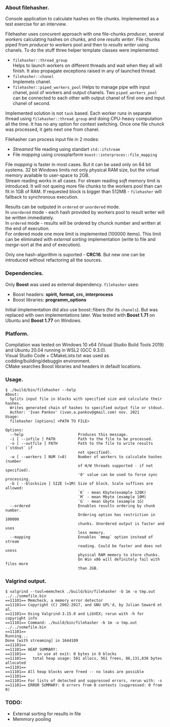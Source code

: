 ### About filehasher.
Console application to calculate hashes on file chunks. Implemented as a test exercise for an interview.  
  
Filehasher uses concurent approach with one file-chunks *producer*, several *workers* calculating hashes on chunks, and one *results writer*.
File chunks piped from *producer* to *workers* pool and then to *results writer* using chanels.
To do the stuff three helper template classes were implemented:

  - `filehasher::thread_group`  
    Helps to launch workers on different threads and wait when they all will finish. It also propagate exceptions raised in any of launched thread.
  - `filehasher::chanel`  
    Implemets chanel.
  - `filehasher::piped_workers_pool`
    Helps to manage pipe with input chanel, pool of workers and output chanels.  Two `piped_workers_pool` can be connected to each other with output chanel of first one and input chanel of second.

Implemented solution is not `task` based. Each worker runs in separate thread using `filehasher::thread_group` and doing CPU-heavy computation all the time. It has no any option for context switching. Once one file chunck was processed, it gets next one from chanel.

Filehasher can process input file in 2 modes:

  - *Streamed* file reading using standart `std::ifstream`
  - File *mapping* using crossplarform `boost::interproces::file_mapping`

File *mapping* is faster in most cases. But it can be used only on 64 bit systems. 32 bit Windows limits not only physical RAM size, but the virtual memory available to user-space to 2GB.  
Stream reading works in all cases. For stream reading *soft* memory limit is introduced. It will not queing more file chunks to the workers pool than can fit in 1GB of RAM.
If requested block is bigger than 512MB - `filehasher` will fallback to synchronous execution.  
  
Results can be outputed in `ordered` or `unordered` mode.  
In `unordered` mode - each hash provided by workers pool to result writer will be written immediately.  
In `ordered` mode - results will be ordered by chunck number and written at the end of execution.  
For ordered mode one more limit is implemented (100000 items). This limit can be eliminated with *external sorting* implementation (write to file and *merge*-sort at the and of execution).  
  
Only one hash-algorithm is suported - **CRC16**. But new one can be introduced without refactoring all the sources.

### Dependencies.
Only **Boost** was used as external dependency. `filehasher` uses:

  - Boost headers: **spirit, format, crc, interprocess**
  - Boost libraries: **programm_options**

Initial iimplementation did also use boost::fibers (for its `chanels`). But was replaced with own implementations later.
Was tested with **Boost 1.71** on Ubuntu and **Boost 1.77** on Windows.

### Platform.
Compilation was tested on Windows 10 x64 (Visual Studio Build Tools 2019) and Ubuntu 20.04 running in WSL2 (GCC 9.3.0).  
Visual Studio Code + CMakeLists.txt was used as codding/building/debuggin environment.  
CMake searches Boost libraries and headers in default locations.

### Usage.
```
$ ./build/bin/filehasher --help
About:
  Splits input file in blocks with specified size and calculate their hashes.
  Writes generated chain of hashes to specified output file or stdout.
  Author: 'Ivan Pankov' (ivan.a.pankov@gmail.com) nov. 2021
Usage:
  filehasher [options] <PATH TO FILE> 

Options:
  --help                        Produces this message.
  -i [ --infile ] PATH          Path to the file to be processed.
  -o [ --outfile ] PATH         Path to the file to write results (`stdout` if 
                                not specified).
  -w [ --workers ] NUM (=8)     Number of workers to calculate hashes (number 
                                of H/W threads supported - if not specified).
                                '0' value can be used to forse sync processing.
  -b [ --blocksize ] SIZE (=1M) Size of block. Scale suffixes are allowed:
                                `K` - mean Kbyte(example 128K)
                                `M` - mean Mbyte (example 10M)
                                `G` - mean Gbyte (example 1G)
  --ordered                     Ennables results ordering by chunk number.
                                Ordering option has restriction in 100000 
                                chunks. Unordered output is faster and uses 
                                less memory.
  --mapping                     Ennables `mmap` option instead of stream 
                                reading. Could be faster and does not usess 
                                physical RAM memory to store chunks.
                                On Win x86 will definitely fail with files more
                                than 2GB.
```

### Valgrind output.
```
$ valgrind --tool=memcheck ./build/bin/filehasher -b 1m -o tmp.out ../../somefile.bin
==11101== Memcheck, a memory error detector
==11101== Copyright (C) 2002-2017, and GNU GPL'd, by Julian Seward et al.
==11101== Using Valgrind-3.15.0 and LibVEX; rerun with -h for copyright info
==11101== Command: ./build/bin/filehasher -b 1m -o tmp.out ../../somefile.bin
==11101== 
Running...
Done [with streaming] in 1644109
==11101== 
==11101== HEAP SUMMARY:
==11101==     in use at exit: 0 bytes in 0 blocks
==11101==   total heap usage: 561 allocs, 561 frees, 86,131,830 bytes allocated
==11101== 
==11101== All heap blocks were freed -- no leaks are possible
==11101== 
==11101== For lists of detected and suppressed errors, rerun with: -s
==11101== ERROR SUMMARY: 0 errors from 0 contexts (suppressed: 0 from 0)
``` 

### TODO:

  - External sorting for results in file
  - Memmory pooling

